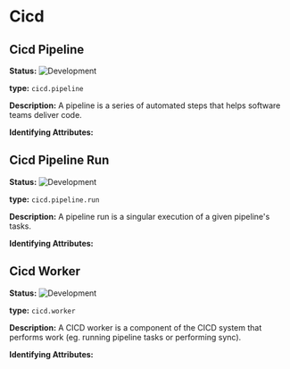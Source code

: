 <!-- NOTE: THIS FILE IS AUTOGENERATED. DO NOT EDIT BY HAND. -->
<!-- see templates/registry/markdown/entity_namespace.md.j2 -->




# Cicd



## Cicd Pipeline

**Status:** ![Development](https://img.shields.io/badge/-development-blue)

**type:** `cicd.pipeline`

**Description:** A pipeline is a series of automated steps that helps software teams deliver code.


**Identifying Attributes:**


## Cicd Pipeline Run

**Status:** ![Development](https://img.shields.io/badge/-development-blue)

**type:** `cicd.pipeline.run`

**Description:** A pipeline run is a singular execution of a given pipeline's tasks.


**Identifying Attributes:**


## Cicd Worker

**Status:** ![Development](https://img.shields.io/badge/-development-blue)

**type:** `cicd.worker`

**Description:** A CICD worker is a component of the CICD system that performs work (eg. running pipeline tasks or performing sync).


**Identifying Attributes:**


